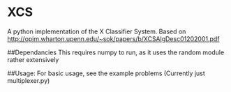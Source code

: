 # XCS
A python implementation of the X Classifier System. Based on http://opim.wharton.upenn.edu/~sok/papers/b/XCSAlgDesc01202001.pdf

##Dependancies
This requires numpy to run, as it uses the random module rather extensively

##Usage:
For basic usage, see the example problems (Currently just multiplexer.py)
